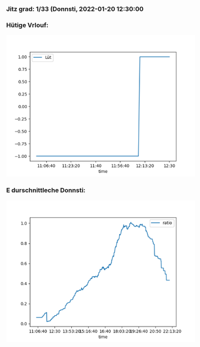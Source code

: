 ### Jitz grad: 1/33 (Donnsti, 2022-01-20 12:30:00

### Hütige Vrlouf:
![Graph](Today.png)

### E durschnittleche Donnsti:
![Graph](Donnsti.png)